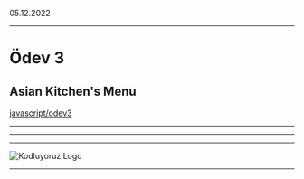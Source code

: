 

05.12.2022
***
# Ödev 3
## Asian Kitchen's Menu
[javascript/odev3](https://app.patika.dev/courses/javascript/odev3)
***
---
***
![Kodluyoruz Logo](ss.png)
***